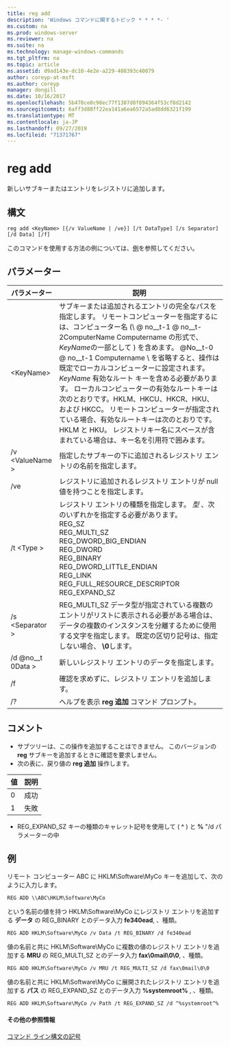 ```yaml
---
title: reg add
description: 'Windows コマンドに関するトピック * * * *- '
ms.custom: na
ms.prod: windows-server
ms.reviewer: na
ms.suite: na
ms.technology: manage-windows-commands
ms.tgt_pltfrm: na
ms.topic: article
ms.assetid: d9ad143e-dc10-4e2e-a229-408393c40079
author: coreyp-at-msft
ms.author: coreyp
manager: dongill
ms.date: 10/16/2017
ms.openlocfilehash: 5b478ce0c98ec77f1387d8f894364f53cf8d2142
ms.sourcegitcommit: 6aff3d88ff22ea141a6ea6572a5ad8dd6321f199
ms.translationtype: MT
ms.contentlocale: ja-JP
ms.lasthandoff: 09/27/2019
ms.locfileid: "71371767"
---
```

# <a name="reg-add"></a>reg add


新しいサブキーまたはエントリをレジストリに追加します。

## <a name="syntax"></a>構文

```
reg add <KeyName> [{/v ValueName | /ve}] [/t DataType] [/s Separator] [/d Data] [/f]
```
このコマンドを使用する方法の例については、[例](#BKMK_examples)を参照してください。

## <a name="parameters"></a>パラメーター

|      パラメーター      |                                                                                                                                                                                                                                                                   説明                                                                                                                                                                                                                                                                   |
|---------------------|-------------------------------------------------------------------------------------------------------------------------------------------------------------------------------------------------------------------------------------------------------------------------------------------------------------------------------------------------------------------------------------------------------------------------------------------------------------------------------------------------------------------------------------------------|
| \<KeyName<em>></em> | サブキーまたは追加されるエントリの完全なパスを指定します。 リモートコンピューターを指定するには、コンピューター名 (\\ @ no__t-1 @ no__t-2ComputerName Computername の形式で、 *KeyName*の一部として \) を含めます。 @No__t-0 @ no__t-1 Computername \ を省略すると、操作は既定でローカルコンピューターに設定されます。 *KeyName* 有効なルート キーを含める必要があります。 ローカルコンピューターの有効なルートキーは次のとおりです。HKLM、HKCU、HKCR、HKU、および HKCC。 リモートコンピューターが指定されている場合、有効なルートキーは次のとおりです。HKLM と HKU。 レジストリキー名にスペースが含まれている場合は、キー名を引用符で囲みます。 |
|   /v \<ValueName >   |                                                                                                                                                                                                                                指定したサブキーの下に追加されるレジストリ エントリの名前を指定します。                                                                                                                                                                                                                                 |
|         /ve         |                                                                                                                                                                                                                                レジストリに追加されるレジストリ エントリが null 値を持つことを指定します。                                                                                                                                                                                                                                |
|     /t \<Type >      |                                                                                                                                          レジストリ エントリの種類を指定します。 *型* 、次のいずれかを指定する必要があります。</br>REG_SZ</br>REG_MULTI_SZ</br>REG_DWORD_BIG_ENDIAN</br>REG_DWORD</br>REG_BINARY</br>REG_DWORD_LITTLE_ENDIAN</br>REG_LINK</br>REG_FULL_RESOURCE_DESCRIPTOR</br>REG_EXPAND_SZ                                                                                                                                          |
|   /s \<Separator >   |                                                                                                                                                              REG_MULTI_SZ データ型が指定されている複数のエントリがリストに表示される必要がある場合は、データの複数のインスタンスを分離するために使用する文字を指定します。 既定の区切り記号は、指定しない場合、 **\0**します。                                                                                                                                                              |
|     /d @no__t 0Data >      |                                                                                                                                                                                                                                                 新しいレジストリ エントリのデータを指定します。                                                                                                                                                                                                                                                  |
|         /f          |                                                                                                                                                                                                                                           確認を求めずに、レジストリ エントリを追加します。                                                                                                                                                                                                                                           |
|         /?          |                                                                                                                                                                                                                                              ヘルプを表示 **reg 追加** コマンド プロンプト。                                                                                                                                                                                                                                               |

## <a name="remarks"></a>コメント

-   サブツリーは、この操作を追加することはできません。 このバージョンの **reg** サブキーを追加するときに確認を要求しません。
-   次の表に、戻り値の **reg 追加** 操作します。

| 値 | 説明 |
|-------|-------------|
|   0   |   成功   |
|   1   |   失敗   |

-   REG_EXPAND_SZ キーの種類のキャレット記号を使用して ( **^** ) と **%** "/d パラメーターの中

## <a name="BKMK_examples"></a>例

リモート コンピューター ABC に HKLM\Software\MyCo キーを追加して、次のように入力します。
```
REG ADD \\ABC\HKLM\Software\MyCo
```
という名前の値を持つ HKLM\Software\MyCo にレジストリ エントリを追加する **データ** の REG_BINARY とのデータ入力 **fe340ead**, 、種類。
```
REG ADD HKLM\Software\MyCo /v Data /t REG_BINARY /d fe340ead
```
値の名前と共に HKLM\Software\MyCo に複数の値のレジストリ エントリを追加する **MRU** の REG_MULTI_SZ とのデータ入力 **fax\0mail\0\0**, 、種類。
```
REG ADD HKLM\Software\MyCo /v MRU /t REG_MULTI_SZ /d fax\0mail\0\0
```
値の名前と共に HKLM\Software\MyCo に展開されたレジストリ エントリを追加する **パス** の REG_EXPAND_SZ とのデータ入力 **%systemroot%** , 、種類。
```
REG ADD HKLM\Software\MyCo /v Path /t REG_EXPAND_SZ /d ^%systemroot^%
```

#### <a name="additional-references"></a>その他の参照情報

[コマンド ライン構文の記号](command-line-syntax-key.md)
